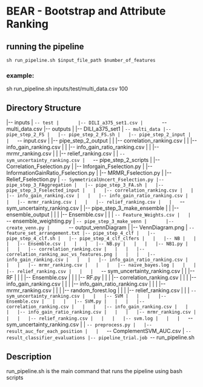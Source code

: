 # BEAR - Bootstrap and Attribute Ranking

## running the pipeline

`sh run_pipeline.sh $input_file_path $number_of_features`

### example:
sh run_pipeline.sh inputs/test/multi_data.csv 100


## Directory Structure

|-- inputs
|   `-- test
|       |-- DILI_a375_set1.csv
|       `-- multi_data.csv
|-- outputs
|   |-- DILI_a375_set1
|   `-- multi_data
|-- pipe_step_2_FS
|   |-- pipe_step_2_FS.sh
|   |-- pipe_step_2_input
|   |   `-- input.csv
|   |-- pipe_step_2_output
|   |   |-- correlation_ranking.csv
|   |   |-- info_gain_ranking.csv
|   |   |-- info_gain_ratio_ranking.csv
|   |   |-- mrmr_ranking.csv
|   |   |-- relief_ranking.csv
|   |   `-- sym_uncertainty_ranking.csv
|   `-- pipe_step_2_scripts
|       |-- Correlation_Fselection.py
|       |-- Inforgain_Fselection.py
|       |-- InformationGainRatio_Fselection.py
|       |-- MRMR_Fselection.py
|       |-- Relief_Fselection.py
|       `-- SymmetricalUncert_Fselection.py
|-- pipe_step_3_FAggregation
|   |-- pipe_step_3_FA.sh
|   |-- pipe_step_3_Fselected_input
|   |   |-- correlation_ranking.csv
|   |   |-- info_gain_ranking.csv
|   |   |-- info_gain_ratio_ranking.csv
|   |   |-- mrmr_ranking.csv
|   |   |-- relief_ranking.csv
|   |   `-- sym_uncertainty_ranking.csv
|   |-- pipe_step_3_make_ensemble
|   |   |-- ensemble_output
|   |   |   |-- Ensemble.csv
|   |   |   `-- Feature_Weights.csv
|   |   `-- ensemble_weighting.py
|   `-- pipe_step_3_make_venn
|       |-- create_venn.py
|       `-- output_vennDiagram
|           |-- VennDiagram.png
|           `-- feature_set_arrangement.txt
|-- pipe_step_4_clf
|   |-- pipe_step_4_clf.sh
|   |-- pipe_step_4_clf_clfers
|   |   |-- NB
|   |   |   |-- Ensemble.csv
|   |   |   |-- NB.py
|   |   |   |-- NB1.py
|   |   |   |-- correlation_ranking.csv
|   |   |   |-- correlation_ranking_auc_vs_features.png
|   |   |   |-- info_gain_ranking.csv
|   |   |   |-- info_gain_ratio_ranking.csv
|   |   |   |-- mrmr_ranking.csv
|   |   |   |-- naive_bayes.log
|   |   |   |-- relief_ranking.csv
|   |   |   `-- sym_uncertainty_ranking.csv
|   |   |-- RF
|   |   |   |-- Ensemble.csv
|   |   |   |-- RF.py
|   |   |   |-- correlation_ranking.csv
|   |   |   |-- info_gain_ranking.csv
|   |   |   |-- info_gain_ratio_ranking.csv
|   |   |   |-- mrmr_ranking.csv
|   |   |   |-- random_forest.log
|   |   |   |-- relief_ranking.csv
|   |   |   `-- sym_uncertainty_ranking.csv
|   |   |-- SVM
|   |   |   |-- Ensemble.csv
|   |   |   |-- SVM.py
|   |   |   |-- correlation_ranking.csv
|   |   |   |-- info_gain_ranking.csv
|   |   |   |-- info_gain_ratio_ranking.csv
|   |   |   |-- mrmr_ranking.csv
|   |   |   |-- relief_ranking.csv
|   |   |   |-- svm.log
|   |   |   `-- sym_uncertainty_ranking.csv
|   |   `-- preprocess.py
|   |-- result_auc_for_each_position
|   |   `-- ComplementSVM_AUC.csv
|   `-- result_classifier_evaluations
|-- pipeline_trial.job
`-- run_pipeline.sh


## Description
run_pipeline.sh is the main command that runs the pipeline using bash scripts
